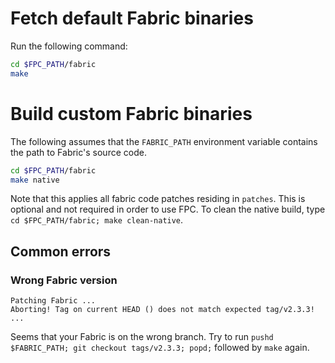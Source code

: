 <!---
Licensed under Creative Commons Attribution 4.0 International License
https://creativecommons.org/licenses/by/4.0/
--->

# Fetch default Fabric binaries

Run the following command:

```bash
cd $FPC_PATH/fabric
make
```

# Build custom Fabric binaries
The following assumes that the `FABRIC_PATH` environment variable contains the path to Fabric's source code.
```bash
cd $FPC_PATH/fabric
make native
```

Note that this applies all fabric code patches residing in `patches`.
This is optional and not required in order to use FPC.
To clean the native build, type `cd $FPC_PATH/fabric; make clean-native`.
## Common errors

### Wrong Fabric version
```
Patching Fabric ...
Aborting! Tag on current HEAD () does not match expected tag/v2.3.3!
...
```

Seems that your Fabric is on the wrong branch.
Try to run `pushd $FABRIC_PATH; git checkout tags/v2.3.3; popd;` followed by `make` again.
